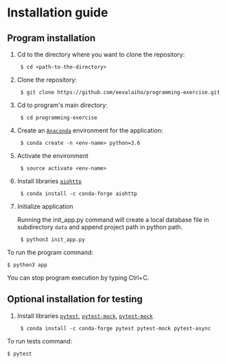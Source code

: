 # Installation guide

## Program installation

1. Cd to the directory where you want to clone the repository:

        $ cd <path-to-the-directory>
1. Clone the repository:

        $ git clone https://github.com/eevalaiho/programming-exercise.git
1. Cd to program's main directory:

        $ cd programming-exercise
1. Create an [```Anaconda```](https://anaconda.org/) environment for the application:

        $ conda create -n <env-name> python=3.6
1. Activate the environment

        $ source activate <env-name>     
1. Install libraries [```aiohttp```](https://anaconda.org/conda-forge/aiohttp)
    
        $ conda install -c conda-forge aiohttp

1. Initialize application

    Running the init_app.py command will create a local database file in subdirectory ```data``` and append project path in python path.

        $ python3 init_app.py
To run the program command:

    $ python3 app
    
You can stop program execution by typing Ctrl+C.



## **Optional** installation for testing

1. Install libraries [```pytest```](https://anaconda.org/conda-forge/pytest), [```pytest-mock```](https://anaconda.org/conda-forge/pytest-mock), [```pytest-mock```](https://anaconda.org/conda-forge/pytest-async)
    
        $ conda install -c conda-forge pytest pytest-mock pytest-async

To run tests command:

    $ pytest


